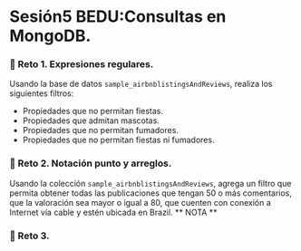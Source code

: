 # Sesión5 BEDU:Consultas en MongoDB.
### :pushpin: Reto 1. Expresiones regulares.
Usando la base de datos `sample_airbnblistingsAndReviews`, realiza los siguientes filtros:

- Propiedades que no permitan fiestas.
- Propiedades que admitan mascotas.
- Propiedades que no permitan fumadores.
- Propiedades que no permitan fiestas ni fumadores.
### :pushpin: Reto 2. Notación punto y arreglos. 
Usando la colección `sample_airbnblistingsAndReviews`, agrega un filtro que permita obtener todas las publicaciones que tengan 50 o más comentarios, que la valoración sea mayor o igual a 80, que cuenten con conexión a Internet vía cable y estén ubicada en Brazil.
** NOTA **
### :pushpin: Reto 3.
